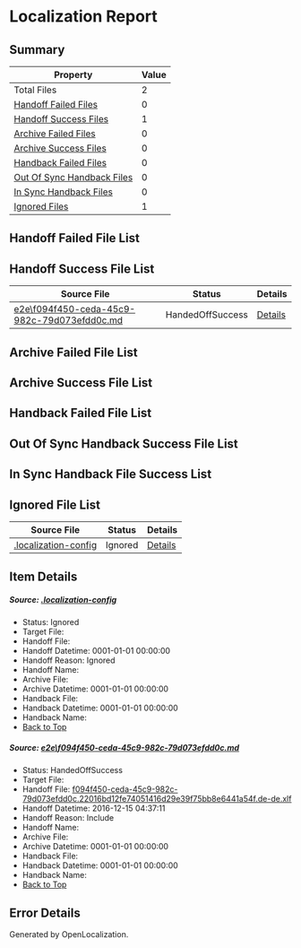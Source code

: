 # <a name='report-top'></a> Localization Report

## Summary
 Property | Value 
 -------- | ----- 
 Total Files | 2
[ Handoff Failed Files ](#handoff-failed-list)| 0
[ Handoff Success Files ](#handoff-success-list)| 1
[ Archive Failed Files ](#archive-failed-list)| 0
[ Archive Success Files ](#archive-success-list)| 0
[ Handback Failed Files ](#handback-failed-list)| 0
[ Out Of Sync Handback Files ](#outofsync-handback-success-list)| 0
[ In Sync Handback Files ](#insync-handback-success-list)| 0
[ Ignored Files ](#ignored-list)| 1

## <a name='handoff-failed-list'></a> Handoff Failed File List

## <a name='handoff-success-list'></a> Handoff Success File List
 Source File | Status | Details 
 ----------- | ------ | ------- 
 [e2e\f094f450-ceda-45c9-982c-79d073efdd0c.md](https://github.com/OpenLocalizationTestOrg/ol-test0/blob/29b0a2750fdc7018e5254e6f344d52172df875cf/e2e/f094f450-ceda-45c9-982c-79d073efdd0c.md) | HandedOffSuccess | [Details](#f23c3087e6eedfa1e1cda2841491574f89a787ba1)

## <a name='archive-failed-list'></a> Archive Failed File List

## <a name='archive-success-list'></a> Archive Success File List

## <a name='handback-failed-list'></a> Handback Failed File List

## <a name='outofsync-handback-success-list'></a> Out Of Sync Handback Success File List

## <a name='insync-handback-success-list'></a> In Sync Handback File Success List

## <a name='ignored-list'></a> Ignored File List
 Source File | Status | Details 
 ----------- | ------ | ------- 
 [.localization-config](https://github.com/OpenLocalizationTestOrg/ol-test0/blob/29b0a2750fdc7018e5254e6f344d52172df875cf/.localization-config) | Ignored | [Details](#cb0632cf59c1387fc1742bfb9fa3c47f87e2e5c90)

## Item Details
##### <a name='cb0632cf59c1387fc1742bfb9fa3c47f87e2e5c90'></a> Source: [.localization-config](https://github.com/OpenLocalizationTestOrg/ol-test0/blob/29b0a2750fdc7018e5254e6f344d52172df875cf/.localization-config)
* Status: Ignored
* Target File: 
* Handoff File: 
* Handoff Datetime: 0001-01-01 00:00:00
* Handoff Reason: Ignored
* Handoff Name: 
* Archive File: 
* Archive Datetime: 0001-01-01 00:00:00
* Handback File: 
* Handback Datetime: 0001-01-01 00:00:00
* Handback Name: 
* [Back to Top](#report-top)

##### <a name='f23c3087e6eedfa1e1cda2841491574f89a787ba1'></a> Source: [e2e\f094f450-ceda-45c9-982c-79d073efdd0c.md](https://github.com/OpenLocalizationTestOrg/ol-test0/blob/29b0a2750fdc7018e5254e6f344d52172df875cf/e2e/f094f450-ceda-45c9-982c-79d073efdd0c.md)
* Status: HandedOffSuccess
* Target File: 
* Handoff File: [f094f450-ceda-45c9-982c-79d073efdd0c.22016bd12fe74051416d29e39f75bb8e6441a54f.de-de.xlf](https://github.com/OpenLocalizationTestOrg/ol-test0-handoff/blob/c83c145640eb43db55c8a23dc214d9376d6e6068/ol-handoff/OpenLocalizationTestOrg/ol-test0-dede/xinjiang/ht/f094f450-ceda-45c9-982c-79d073efdd0c.22016bd12fe74051416d29e39f75bb8e6441a54f.de-de.xlf)
* Handoff Datetime: 2016-12-15 04:37:11
* Handoff Reason: Include
* Handoff Name: 
* Archive File: 
* Archive Datetime: 0001-01-01 00:00:00
* Handback File: 
* Handback Datetime: 0001-01-01 00:00:00
* Handback Name: 
* [Back to Top](#report-top)


## Error Details

Generated by OpenLocalization.
